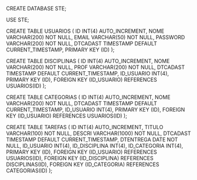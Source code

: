 CREATE DATABASE STE;

USE STE;

CREATE TABLE USUARIOS (
    ID INT(4) AUTO_INCREMENT,
    NOME VARCHAR(200) NOT NULL,
    EMAIL VARCHAR(50) NOT NULL,
    PASSWORD VARCHAR(200) NOT NULL,
    DTCADAST TIMESTAMP DEFAULT CURRENT_TIMESTAMP,
    PRIMARY KEY (ID)
);

CREATE TABLE DISCIPLINAS (
    ID INT(4) AUTO_INCREMENT,
    NOME VARCHAR(200) NOT NULL,
    PROF VARCHAR(200) NOT NULL,
    DTCADAST TIMESTAMP DEFAULT CURRENT_TIMESTAMP,
    ID_USUARIO INT(4),
    PRIMARY KEY (ID),
    FOREIGN KEY (ID_USUARIO) REFERENCES USUARIOS(ID)
);

CREATE TABLE CATEGORIAS (
    ID INT(4) AUTO_INCREMENT,
    NOME VARCHAR(200) NOT NULL,
    DTCADAST TIMESTAMP DEFAULT CURRENT_TIMESTAMP,
    ID_USUARIO INT(4),
    PRIMARY KEY (ID),
    FOREIGN KEY (ID_USUARIO) REFERENCES USUARIOS(ID)
);

CREATE TABLE TAREFAS (
    ID INT(4) AUTO_INCREMENT,
    TITULO VARCHAR(100) NOT NULL,
    DESCRI VARCHAR(1000) NOT NULL,
    DTCADAST TIMESTAMP DEFAULT CURRENT_TIMESTAMP,
    DTENTREGA DATE NOT NULL,
    ID_USUARIO INT(4),
    ID_DISCIPLINA INT(4),
    ID_CATEGORIA INT(4),
    PRIMARY KEY (ID),
    FOREIGN KEY (ID_USUARIO) REFERENCES USUARIOS(ID),
    FOREIGN KEY (ID_DISCIPLINA) REFERENCES DISCIPLINAS(ID),
    FOREIGN KEY (ID_CATEGORIA) REFERENCES CATEGORIAS(ID)
);
